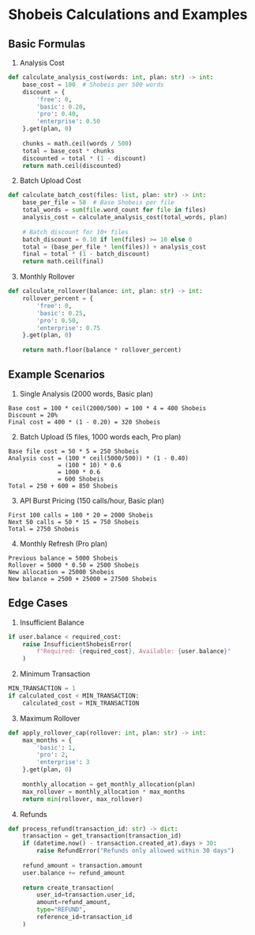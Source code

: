 # Shobeis Calculations and Examples

## Basic Formulas

1. Analysis Cost
```python
def calculate_analysis_cost(words: int, plan: str) -> int:
    base_cost = 100  # Shobeis per 500 words
    discount = {
        'free': 0,
        'basic': 0.20,
        'pro': 0.40,
        'enterprise': 0.50
    }.get(plan, 0)
    
    chunks = math.ceil(words / 500)
    total = base_cost * chunks
    discounted = total * (1 - discount)
    return math.ceil(discounted)
```

2. Batch Upload Cost
```python
def calculate_batch_cost(files: list, plan: str) -> int:
    base_per_file = 50  # Base Shobeis per file
    total_words = sum(file.word_count for file in files)
    analysis_cost = calculate_analysis_cost(total_words, plan)
    
    # Batch discount for 10+ files
    batch_discount = 0.10 if len(files) >= 10 else 0
    total = (base_per_file * len(files)) + analysis_cost
    final = total * (1 - batch_discount)
    return math.ceil(final)
```

3. Monthly Rollover
```python
def calculate_rollover(balance: int, plan: str) -> int:
    rollover_percent = {
        'free': 0,
        'basic': 0.25,
        'pro': 0.50,
        'enterprise': 0.75
    }.get(plan, 0)
    
    return math.floor(balance * rollover_percent)
```

## Example Scenarios

1. Single Analysis (2000 words, Basic plan)
```
Base cost = 100 * ceil(2000/500) = 100 * 4 = 400 Shobeis
Discount = 20%
Final cost = 400 * (1 - 0.20) = 320 Shobeis
```

2. Batch Upload (5 files, 1000 words each, Pro plan)
```
Base file cost = 50 * 5 = 250 Shobeis
Analysis cost = (100 * ceil(5000/500)) * (1 - 0.40)
              = (100 * 10) * 0.6
              = 1000 * 0.6
              = 600 Shobeis
Total = 250 + 600 = 850 Shobeis
```

3. API Burst Pricing (150 calls/hour, Basic plan)
```
First 100 calls = 100 * 20 = 2000 Shobeis
Next 50 calls = 50 * 15 = 750 Shobeis
Total = 2750 Shobeis
```

4. Monthly Refresh (Pro plan)
```
Previous balance = 5000 Shobeis
Rollover = 5000 * 0.50 = 2500 Shobeis
New allocation = 25000 Shobeis
New balance = 2500 + 25000 = 27500 Shobeis
```

## Edge Cases

1. Insufficient Balance
```python
if user.balance < required_cost:
    raise InsufficientShobeisError(
        f"Required: {required_cost}, Available: {user.balance}"
    )
```

2. Minimum Transaction
```python
MIN_TRANSACTION = 1
if calculated_cost < MIN_TRANSACTION:
    calculated_cost = MIN_TRANSACTION
```

3. Maximum Rollover
```python
def apply_rollover_cap(rollover: int, plan: str) -> int:
    max_months = {
        'basic': 1,
        'pro': 2,
        'enterprise': 3
    }.get(plan, 0)
    
    monthly_allocation = get_monthly_allocation(plan)
    max_rollover = monthly_allocation * max_months
    return min(rollover, max_rollover)
```

4. Refunds
```python
def process_refund(transaction_id: str) -> dict:
    transaction = get_transaction(transaction_id)
    if (datetime.now() - transaction.created_at).days > 30:
        raise RefundError("Refunds only allowed within 30 days")
    
    refund_amount = transaction.amount
    user.balance += refund_amount
    
    return create_transaction(
        user_id=transaction.user_id,
        amount=refund_amount,
        type="REFUND",
        reference_id=transaction_id
    )
```